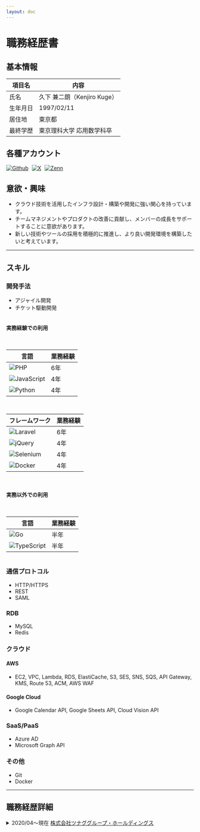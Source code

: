 ```yaml
---
layout: doc
---
```


# 職務経歴書

## 基本情報

|項目名|内容|
|---|---|
|氏名|久下 兼二朗（Kenjiro Kuge）|
|生年月日|1997/02/11|
|居住地|東京都|
|最終学歴|東京理科大学 応用数学科卒|


## 各種アカウント

<p style="display: flex; gap: 9px; flex-wrap: wrap;">
  <a href="https://github.com/kugeke-ibex" target="_blank"><img alt="Github" src="https://img.shields.io/badge/KENGOL-%2312100E.svg?&style=flat-square&logo=Github&logoColor=white" /></a>
  <a href="https://x.com/kugeke_ibex" target="_blank"><img alt="X" src="https://img.shields.io/badge/@kugeke_ibex
-%2312100E.svg?&style=flat-square&logo=x&logoColor=white" /></a>
  <a href="https://zenn.dev/kengol" target="_blank"><img alt="Zenn" src="https://img.shields.io/badge/KENGOL-3EA8FF.svg?&style=flat-square&logo=Zenn&logoColor=white" /></a>
</p>

## 意欲・興味

- クラウド技術を活用したインフラ設計・構築や開発に強い関心を持っています。
- チームマネジメントやプロダクトの改善に貢献し、メンバーの成長をサポートすることに意欲があります。
- 新しい技術やツールの採用を積極的に推進し、より良い開発環境を構築したいと考えています。

---

## スキル

### 開発手法
- アジャイル開発
- チケット駆動開発

<div style="display: grid; gap: 15px; grid-col; grid-template-columns: repeat(auto-fit, minmax(300px, 1fr));">

#### 実務経験での利用

<div>

|言語|業務経験|
|---|---|
|<img alt="PHP" src="https://img.shields.io/badge/PHP-ccc.svg?logo=php&style=flat" />|6年|
|<img alt="JavaScript" src="https://img.shields.io/badge/Javascript-276DC3.svg?logo=javascript&style=flat" />|4年|
|<img alt="Python" src="https://img.shields.io/badge/-Python-F9DC3E.svg?logo=python&style=flat" />|4年|

</div>

<div>

|フレームワーク|業務経験|
|---|---|
|<img alt="Laravel" src="https://img.shields.io/badge/-Laravel-FF2D20?style=flat-square&logo=Laravel&logoColor=white" />|6年|
|<img alt="jQuery" src="https://img.shields.io/badge/-jQuery-0769AD.svg?logo=jquery&style=flat" />|4年|
|<img alt="Selenium" src="https://img.shields.io/badge/-Selenium-43B02A.svg?logo=Selenium&style=flat" />|4年|
|<img alt="Docker" src="https://img.shields.io/badge/-Docker-46a2f1?style=flat-square&logo=docker&logoColor=white" />|4年|

</div>

#### 実務以外での利用

<div>

|言語|業務経験|
|---|---|
|<img alt="Go" src="https://img.shields.io/badge/Go-00ADD8.svg?logo=go&style=flat" />|半年|
|<img alt="TypeScript" src="https://img.shields.io/badge/TypeScript-3178C6.svg?logo=typeScript&style=flat" />|半年|

</div>

</div>

### 通信プロトコル
- HTTP/HTTPS
- REST
- SAML

### RDB
- MySQL
- Redis

### クラウド

#### AWS
- EC2, VPC, Lambda, RDS, ElastiCache, S3, SES, SNS, SQS, API Gateway, KMS, Route 53, ACM, AWS WAF

#### Google Cloud
- Google Calendar API, Google Sheets API, Cloud Vision API

### SaaS/PaaS
- Azure AD
- Microsoft Graph API

### その他
- Git
- Docker

---

## 職務経歴詳細

<details><summary>2020/04〜現在  <a href='https://tghd.co.jp/'>株式会社ツナググループ・ホールディングス</a></summary>


#### 採用管理システム（ATS）開発プロジェクト

【雇用形態】  
正社員  

【在籍期間】  
2020/04 ～ 現在  

【チーム編成】  
- PM: 1名  
- バックエンドエンジニア: 4～7名  


【ステークホルダー】  
- クライアント: 100社弱  

【言語・フレームワーク】  
- PHP (Laravel)  
- JavaScript (jQuery)  
- Python  
- Selenium

【インフラ】  
- AWS  
  - EC2, VPC, Lambda, RDS, S3, AWS WAFなど  

【通信プロトコル】  
- HTTP/HTTPS
- REST
- SAML  

【ツール】  
- タスク管理: Backlog  
- コミュニケーション: Slack, Teams  

【プロダクトが属する業界】  
- 人材・採用業界  

【プロダクト概要】  
- 求人情報の集約・応募管理・選考管理を一元化するシステム。  
- 求職者と企業のマッチング精度を高めるため、外部API（Google Calendar APIなど）を活用した面接管理機能を搭載。  

【チームの特徴・課題】  
- チーム間の連携が強く、コミュニケーションが活発。  
- 初期段階では、運用フローの標準化が課題となっていたが、チェックリスト・マニュアル化により改善。  

【チームでの役割】  
- プロジェクトの要件定義、設計、実装をリード。  
- クライアント要望に応じたカスタマイズ機能の提案・実装を担当。  

【成果】  
- 求人検索エンジン「Indeed」との連携機能（IndeedPlus）を実装し、業務効率化を実現。  
- Azure ADを利用したSAML認証のシングルサインオン機能を導入。  
- チャットボット/ヒアリングシート機能を開発し、応募者対応の自動化を推進。 
- AWS WAFの導入及び運用手順のマニュアル化。最終的にWAFの自動運用を行うサービス
「WafCharm」に移行まで担当。 
- SEO対策として求人サイトのサイトマップXMLを自動生成するバッチ処理を実装。  

---

### 管理職としての業務内容

#### チームマネジメント
- **役割の変遷**: 
  - 2023年1月にチームリーダーに昇格。
  - 2023年10月に開発グループマネージャーとしてマネジメント業務を本格的に担当。

- **目標設定**:
  - チーム目標と個人目標を1on1を通じてメンバーと設定。
  - 目標達成に向けた進捗確認と適切なサポートを実施。

- **工数・リソース管理**:
  - チーム全体のタスクや工数を管理し、効率的なリソース配分を実現。
  - プロジェクトの進捗を正確に把握し、適切な人員配置を調整。

- **評価とフィードバック**:
  - 四半期ごとにメンバーの業務評価を実施。
  - フィードバックを基に、スキル向上やキャリア形成のためのアドバイスを提供。

#### プロジェクト推進
- **要件定義・調整**:
  - プロダクトマネージャー（PdM）との密な連携を通じ、要件定義を調整。
  - クライアントからの追加要望をチームに共有し、実現可能なプランを策定。

- **プロジェクト管理**:
  - 開発スケジュールの策定と進捗管理。
  - 課題の早期発見と解決を促進し、プロジェクトを予定通り完了に導く。

- **技術的リーダーシップ**:
  - チームメンバーが困難に直面した際、技術的な指導や解決策を提案。
  - 新しい技術やツールの導入を推進し、チーム全体の技術力を向上。

#### チームビルディング
- **コミュニケーションの強化**:
  - チーム内外との円滑なコミュニケーションを推進。
  - 他部署やステークホルダーとの関係を強化し、プロジェクト全体の成功を支援。

- **モチベーション管理**:
  - メンバーのモチベーションを高めるための施策を導入。
  - 成果を適切に評価し、チーム全体の士気を維持。


</details>